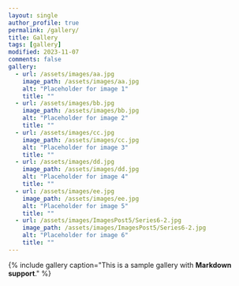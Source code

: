 ```yaml
---
layout: single
author_profile: true
permalink: /gallery/
title: Gallery
tags: [gallery]
modified: 2023-11-07
comments: false
gallery:
  - url: /assets/images/aa.jpg
    image_path: /assets/images/aa.jpg
    alt: "Placeholder for image 1"
    title: ""
  - url: /assets/images/bb.jpg
    image_path: /assets/images/bb.jpg
    alt: "Placeholder for image 2"
    title: ""
  - url: /assets/images/cc.jpg
    image_path: /assets/images/cc.jpg
    alt: "Placeholder for image 3"
    title: ""  
  - url: /assets/images/dd.jpg
    image_path: /assets/images/dd.jpg
    alt: "Placeholder for image 4"
    title: ""
  - url: /assets/images/ee.jpg
    image_path: /assets/images/ee.jpg
    alt: "Placeholder for image 5"
    title: ""      
  - url: /assets/images/ImagesPost5/Series6-2.jpg
    image_path: /assets/images/ImagesPost5/Series6-2.jpg
    alt: "Placeholder for image 6"
    title: ""   
---
```


{% include gallery caption="This is a sample gallery with **Markdown support**." %}